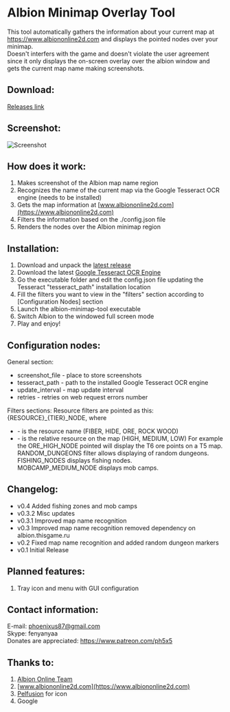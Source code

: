 # **Albion Minimap Overlay Tool**
This tool automatically gathers the information about your current map at https://www.albiononline2d.com and displays the pointed nodes over your minimap.<br />
Doesn't interfers with the game and doesn't violate the user agreement since it only displays the on-screen overlay over the albion window and gets the current map name making screenshots.

## **Download**:
[Releases link](https://github.com/ph5x5/albion-minimap-overlay/releases)

## Screenshot:
![Screenshot](https://raw.githubusercontent.com/ph5x5/albion-minimap-overlay/master/misc/image.png)

## How does it work:
1. Makes screenshot of the Albion map name region
2. Recognizes the name of the current map via the Google Tesseract OCR engine (needs to be installed)
3. Gets the map information at [www.albiononline2d.com](https://www.albiononline2d.com)
4. Filters the information based on the ./config.json file
5. Renders the nodes over the Albion minimap region

## Installation:
1. Download and unpack the [latest release](https://github.com/ph5x5/albion-minimap-overlay/releases)
2. Download the latest [Google Tesseract OCR Engine](https://github.com/tesseract-ocr/tesseract/wiki/Downloads)
3. Go the executable folder and edit the config.json file updating the Tesseract "tesseract_path" installation location
4. Fill the filters you want to view in the "filters" section according to [Configuration Nodes] section
5. Launch the albion-minimap-tool executable
6. Switch Albion to the windowed full screen mode
6. Play and enjoy!

## Configuration nodes:
General section:
- screenshot_file   - place to store screenshots
- tesseract_path    - path to the installed Google Tesseract OCR engine
- update_interval   - map update interval
- retries           - retries on web request errors number

Filters sections:
Resource filters are pointed as this: {RESOURCE}_{TIER}_NODE, where
- <RESOURCE> - is the resource name (FIBER, HIDE, ORE, ROCK WOOD)
- <TIER> - is the relative resource on the map (HIGH, MEDIUM, LOW)
For example the ORE_HIGH_NODE pointed will display the T6 ore points on a T5 map.<br />
RANDOM_DUNGEONS filter allows displaying of random dungeons.<br />
FISHING_NODES displays fishing nodes.<br />
MOBCAMP_MEDIUM_NODE displays mob camps.

## Changelog:
- v0.4      Added fishing zones and mob camps
- v0.3.2    Misc updates
- v0.3.1    Improved map name recognition
- v0.3      Improved map name recognition removed dependency on albion.thisgame.ru
- v0.2      Fixed map name recognition and added random dungeon markers
- v0.1      Initial Release

## Planned features:
1. Tray icon and menu with GUI configuration

## Contact information:
E-mail: [phoenixus87@gmail.com](mailto:phoenixus87@gmail.com)<br />
Skype: fenyanyaa<br />
Donates are appreciated: https://www.patreon.com/ph5x5

## Thanks to:
1. [Albion Online Team](https://albiononline.com)
2. [www.albiononline2d.com](https://www.albiononline2d.com)
3. [Pelfusion](http://www.pelfusion.com/) for icon
4. Google
